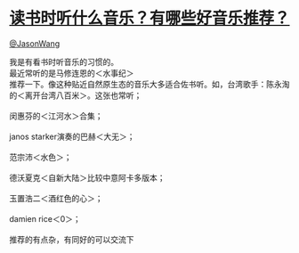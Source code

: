 
#  [读书时听什么音乐？有哪些好音乐推荐？](https://zhihu.com/questions/20861752)



[@JasonWang](https://zhihu.com/people/944d340028a9c47198ce1e830f633268)

我是有看书时听音乐的习惯的。<br>最近常听的是马修连恩的＜水事纪＞<br>推荐一下。像这种贴近自然原生态的音乐大多适合佐书听。如，台湾歌手：陈永淘的＜离开台湾八百米＞。这张也常听；<br><br>闵惠芬的＜江河水＞合集；<br><br>janos starker演奏的巴赫＜大无＞；<br><br>范宗沛＜水色＞；<br><br>德沃夏克＜自新大陆＞比较中意阿卡多版本；<br><br>玉置浩二＜酒红色的心＞；<br><br>damien rice＜0＞；<br><br>推荐的有点杂，有同好的可以交流下<br><br><br><br>